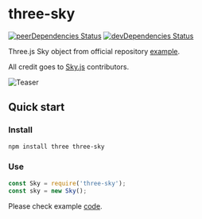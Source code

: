 # three-sky

[![peerDependencies Status](https://david-dm.org/loginov-rocks/three-sky/peer-status.svg)](https://david-dm.org/loginov-rocks/three-sky?type=peer)
[![devDependencies Status](https://david-dm.org/loginov-rocks/three-sky/dev-status.svg)](https://david-dm.org/loginov-rocks/three-sky?type=dev)

Three.js Sky object from official repository [example](https://threejs.org/examples/#webgl_shaders_sky).

All credit goes to [Sky.js](https://github.com/mrdoob/three.js/blob/master/examples/js/objects/Sky.js) contributors.

![Teaser](https://raw.githubusercontent.com/loginov-rocks/three-sky/master/misc/teaser.png)

## Quick start

### Install

```sh
npm install three three-sky
```

### Use

```js
const Sky = require('three-sky');
const sky = new Sky();
```

Please check example [code](https://github.com/mrdoob/three.js/blob/master/examples/webgl_shaders_sky.html).
